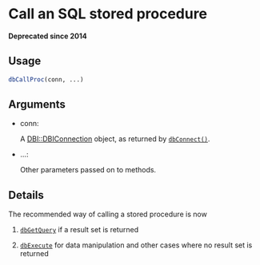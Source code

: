 # Call an SQL stored procedure

**Deprecated since 2014**

## Usage

``` r
dbCallProc(conn, ...)
```

## Arguments

- conn:

  A
  [DBI::DBIConnection](https://dbi.r-dbi.org/dev/reference/DBIConnection-class.md)
  object, as returned by
  [`dbConnect()`](https://dbi.r-dbi.org/dev/reference/dbConnect.md).

- ...:

  Other parameters passed on to methods.

## Details

The recommended way of calling a stored procedure is now

1.  [`dbGetQuery`](https://dbi.r-dbi.org/dev/reference/dbGetQuery.md) if
    a result set is returned

2.  [`dbExecute`](https://dbi.r-dbi.org/dev/reference/dbExecute.md) for
    data manipulation and other cases where no result set is returned
